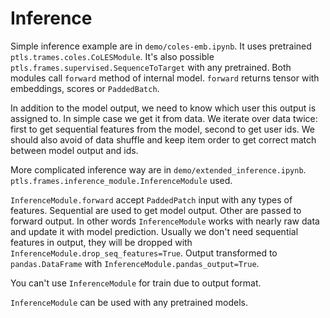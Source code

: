 # Inference

Simple inference example are in `demo/coles-emb.ipynb`. 
It uses pretrained `ptls.trames.coles.CoLESModule`. It's also possible `ptls.frames.supervised.SequenceToTarget`
with any pretrained. Both modules call `forward` method of internal model.
`forward` returns tensor with embeddings, scores or `PaddedBatch`.

In addition to the model output, we need to know which user this output is assigned to.
In simple case we get it from data. We iterate over data twice: first to get sequential features from the model,
second to get user ids. We should also avoid of data shuffle and keep item order
to get correct match between model output and ids.

More complicated inference way are in `demo/extended_inference.ipynb`.
`ptls.frames.inference_module.InferenceModule` used.

`InferenceModule.forward` accept `PaddedPatch` input with any types of features.
Sequential are used to get model output. Other are passed to forward output.
In other words `InferenceModule` works with nearly raw data and update it with model prediction.
Usually we don't need sequential features in output, they will be dropped with `InferenceModule.drop_seq_features=True`.
Output transformed to `pandas.DataFrame` with `InferenceModule.pandas_output=True`.

You can't use `InferenceModule` for train due to output format.

`InferenceModule` can be used with any pretrained models.
